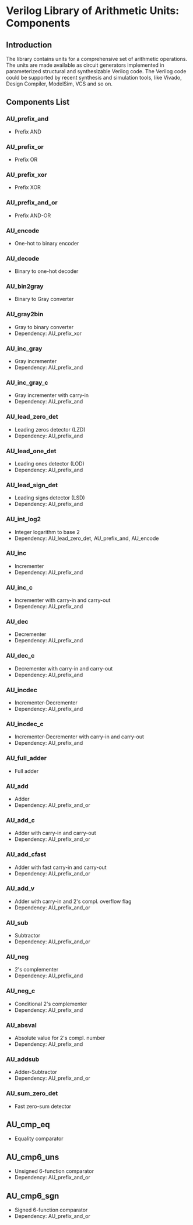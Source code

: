 # Verilog Library of Arithmetic Units: Components


## Introduction
The library contains units for a comprehensive set of arithmetic operations. The units are made available as circuit generators implemented in parameterized structural and synthesizable Verilog code.
The Verilog code could be supported by recent synthesis and simulation tools, like Vivado, Design Compiler, ModelSim, VCS and so on.


## Components List

### AU_prefix_and
* Prefix AND

### AU_prefix_or
* Prefix OR

### AU_prefix_xor
* Prefix XOR

### AU_prefix_and_or
* Prefix AND-OR

### AU_encode
* One-hot to binary encoder

### AU_decode
* Binary to one-hot decoder

### AU_bin2gray
* Binary to Gray converter

### AU_gray2bin
* Gray to binary converter
* Dependency: AU_prefix_xor

### AU_inc_gray
* Gray incrementer
* Dependency: AU_prefix_and

### AU_inc_gray_c
* Gray incrementer with carry-in
* Dependency: AU_prefix_and

### AU_lead_zero_det
* Leading zeros detector (LZD)
* Dependency: AU_prefix_and

### AU_lead_one_det
* Leading ones detector (LOD)
* Dependency: AU_prefix_and

### AU_lead_sign_det
* Leading signs detector (LSD)
* Dependency: AU_prefix_and

### AU_int_log2
* Integer logarithm to base 2
* Dependency: AU_lead_zero_det, AU_prefix_and, AU_encode

### AU_inc
* Incrementer
* Dependency: AU_prefix_and

### AU_inc_c
* Incrementer with carry-in and carry-out
* Dependency: AU_prefix_and

### AU_dec
* Decrementer
* Dependency: AU_prefix_and

### AU_dec_c
* Decrementer with carry-in and carry-out
* Dependency: AU_prefix_and

### AU_incdec
* Incrementer-Decrementer
* Dependency: AU_prefix_and

### AU_incdec_c
* Incrementer-Decrementer with carry-in and carry-out
* Dependency: AU_prefix_and

### AU_full_adder
* Full adder

### AU_add
* Adder
* Dependency: AU_prefix_and_or

### AU_add_c
* Adder with carry-in and carry-out
* Dependency: AU_prefix_and_or

### AU_add_cfast
* Adder with fast carry-in and carry-out
* Dependency: AU_prefix_and_or

### AU_add_v
* Adder with carry-in and 2's compl. overflow flag
* Dependency: AU_prefix_and_or

### AU_sub
* Subtractor
* Dependency: AU_prefix_and_or

### AU_neg
* 2's complementer
* Dependency: AU_prefix_and

### AU_neg_c
* Conditional 2's complementer
* Dependency: AU_prefix_and

### AU_absval
* Absolute value for 2's compl. number
* Dependency: AU_prefix_and

### AU_addsub
* Adder-Subtractor
* Dependency: AU_prefix_and_or

### AU_sum_zero_det
* Fast zero-sum detector

## AU_cmp_eq
* Equality comparator

## AU_cmp6_uns
* Unsigned 6-function comparator
* Dependency: AU_prefix_and_or

## AU_cmp6_sgn
* Signed 6-function comparator
* Dependency: AU_prefix_and_or
